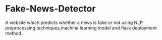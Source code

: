 # Fake-News-Detector
A website which predicts whether a news is fake or not using NLP preprocessing techniques,machine learning model and flask deployment method.
